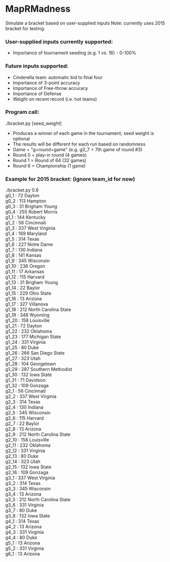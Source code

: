 # MapRMadness
Simulate a bracket based on user-supplied inputs
Note: currently uses 2015 bracket for testing.

### User-supplied inputs currently supported:
- Importance of tournament seeding (e.g. 1 vs. 16) - 0-100%


### Future inputs supported:
- Cinderella team: automatic bid to final four
- Importance of 3-point accuracy
- Importance of Free-throw accuracy
- Importance of Defense
- Weight on recent record (i.e. hot teams)

### Program call:
./bracket.py [seed_weight] <br>
- Produces a winner of each game in the tournament; seed weight is optional <br>
- The results will be different for each run based on randomness
- Game = "g+round+game" (e.g. g3_7 = 7th game of round #3) <br>
- Round 0 = play-in round (4 games) <br>
- Round 1 = Round of 64 (32 games) <br>
- Round 6 = Championship (1 game) <br>

### Example for 2015 bracket: (ignore team_id for now)
./bracket.py 0.8 <br>
g0_1 :  72 Dayton<br>
g0_2 :  113 Hampton<br>
g0_3 :  31 Brigham Young<br>
g0_4 :  255 Robert Morris<br>
g1_1 :  144 Kentucky<br>
g1_2 :  56 Cincinnati<br>
g1_3 :  337 West Virginia<br>
g1_4 :  169 Maryland<br>
g1_5 :  314 Texas<br>
g1_6 :  227 Notre Dame<br>
g1_7 :  130 Indiana<br>
g1_8 :  141 Kansas<br>
g1_9 :  345 Wisconsin<br>
g1_10 :  236 Oregon<br>
g1_11 :  17 Arkansas<br>
g1_12 :  115 Harvard<br>
g1_13 :  31 Brigham Young<br>
g1_14 :  22 Baylor<br>
g1_15 :  229 Ohio State<br>
g1_16 :  13 Arizona<br>
g1_17 :  327 Villanova<br>
g1_18 :  212 North Carolina State<br>
g1_19 :  348 Wyoming<br>
g1_20 :  158 Louisville<br>
g1_21 :  72 Dayton<br>
g1_22 :  232 Oklahoma<br>
g1_23 :  177 Michigan State<br>
g1_24 :  331 Virginia<br>
g1_25 :  80 Duke<br>
g1_26 :  266 San Diego State<br>
g1_27 :  323 Utah<br>
g1_28 :  104 Georgetown<br>
g1_29 :  287 Southern Methodist<br>
g1_30 :  132 Iowa State<br>
g1_31 :  71 Davidson<br>
g1_32 :  109 Gonzaga<br>
g2_1 :  56 Cincinnati<br>
g2_2 :  337 West Virginia<br>
g2_3 :  314 Texas<br>
g2_4 :  130 Indiana<br>
g2_5 :  345 Wisconsin<br>
g2_6 :  115 Harvard<br>
g2_7 :  22 Baylor<br>
g2_8 :  13 Arizona<br>
g2_9 :  212 North Carolina State<br>
g2_10 :  158 Louisville<br>
g2_11 :  232 Oklahoma<br>
g2_12 :  331 Virginia<br>
g2_13 :  80 Duke<br>
g2_14 :  323 Utah<br>
g2_15 :  132 Iowa State<br>
g2_16 :  109 Gonzaga<br>
g3_1 :  337 West Virginia<br>
g3_2 :  314 Texas<br>
g3_3 :  345 Wisconsin<br>
g3_4 :  13 Arizona<br>
g3_5 :  212 North Carolina State<br>
g3_6 :  331 Virginia<br>
g3_7 :  80 Duke<br>
g3_8 :  132 Iowa State<br>
g4_1 :  314 Texas<br>
g4_2 :  13 Arizona<br>
g4_3 :  331 Virginia<br>
g4_4 :  80 Duke<br>
g5_1 :  13 Arizona<br>
g5_2 :  331 Virginia<br>
g6_1 :  13 Arizona<br>
